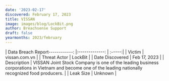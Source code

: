 ```yaml
---
date: '2023-02-17'
discovered: February 17, 2023
title: VISSAN
image: images/blog/LockBit.png
author: Breachsense Support
draft: false
yearmonths: 2023/february
---
```


| Data Breach Report------------:     |:-------------:    | :-----:|
| Victim      | vissan.com.vn      | 
| Threat Actor      | LockBit      | 
| Date Discovered      | Feb 17, 2023      | 
| Description      | VISSAN Joint Stock Company is one of the leading business corporations in Vietnam and become one of the leading nationally recognized food producers.      | 
| Leak Size      | Unknown      | 


